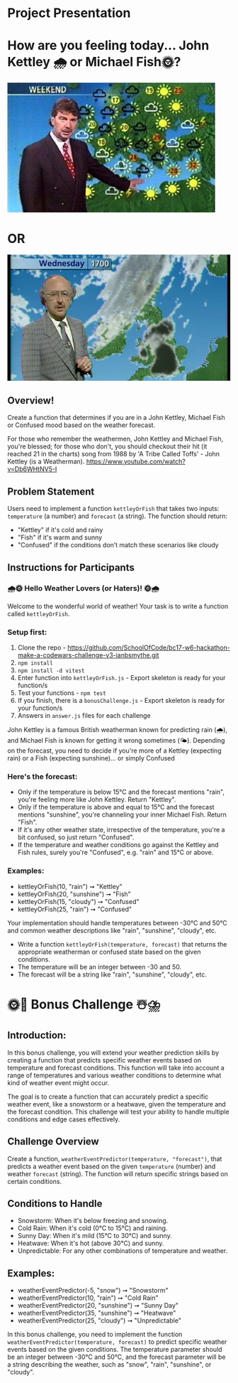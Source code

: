 # Project Presentation 
# How are you feeling today... John Kettley 🌧️ or Michael Fish🌞?
![alt text](<john kettley.jpg> "John Kettley") 
# OR 
![alt text](_93286911_mediaitem93286909.jpg.webp "Michael Fish")

## Overview!

Create a function that determines if you are in a John Kettley, Michael Fish or Confused mood based on the weather forecast. 

For those who remember the weathermen, John Kettley and Michael Fish, you're blessed; for those who don't, you should checkout their hit (it reached 21 in the charts) song from 1988 by 'A Tribe Called Toffs' - John Kettley (is a Weatherman). https://www.youtube.com/watch?v=Db6WHtNV5-I 

## Problem Statement

Users need to implement a function `kettleyOrFish` that takes two inputs: `temperature` (a number) and `forecast` (a string). The function should return:
- "Kettley" if it's cold and rainy 
- "Fish" if it's warm and sunny 
- "Confused" if the conditions don’t match these scenarios like cloudy 

## Instructions for Participants
### 🌧️🌞 Hello Weather Lovers (or Haters)! 🌞🌧️

Welcome to the wonderful world of weather! Your task is to write a function called `kettleyOrFish`.  

### Setup first:
1) Clone the repo - https://github.com/SchoolOfCode/bc17-w6-hackathon-make-a-codewars-challenge-v3-ianbsmythe.git  
2) `npm install`
3) `npm install -d vitest`
4) Enter function into `kettleyOrFish.js` - Export skeleton is ready for your function/s
5) Test your functions - `npm test`
6) If you finish, there is a `bonusChallenge.js` - Export skeleton is ready for your function/s
7) Answers in `answer.js` files for each challenge

John Kettley is a famous British weatherman known for predicting rain (🌧️), and Michael Fish is known for
getting it wrong sometimes (🌤️). Depending on the forecast, you need to decide if you're more of a Kettley (expecting rain) or a Fish (expecting sunshine)... or simply Confused

### Here's the forecast:
- Only if the temperature is below 15°C and the forecast mentions "rain", you're feeling more like John Kettley. Return "Kettley".
- Only if the temperature is above and equal to 15°C and the forecast mentions "sunshine", you're channeling your inner Michael Fish. Return "Fish".
- If it's any other weather state, irrespective of the temperature, you're a bit confused, so just return "Confused".
- If the temperature and weather conditions go against the Kettley and Fish rules, surely you're "Confused", e.g. "rain" and 15°C or above. 

### Examples:
- kettleyOrFish(10, "rain") ➞ "Kettley"
- kettleyOrFish(20, "sunshine") ➞ "Fish"
- kettleyOrFish(15, "cloudy") ➞ "Confused"
- kettleyOrFish(25, "rain") ➞ "Confused"  

Your implementation should handle temperatures between -30°C and 50°C and common weather descriptions like "rain", "sunshine", "cloudy", etc.
 
- Write a function `kettleyOrFish(temperature, forecast)` that returns the appropriate weatherman or confused state based on the given conditions.
- The temperature will be an integer between -30 and 50.
- The forecast will be a string like "rain", "sunshine", "cloudy", etc.



# 🌞🥶 Bonus Challenge ☃️⛈️

## Introduction:
In this bonus challenge, you will extend your weather prediction skills by creating a function that predicts specific weather events based on temperature and forecast conditions. This function will take into account a range of temperatures and various weather conditions to determine what kind of weather event might occur.

The goal is to create a function that can accurately predict a specific weather event, like a snowstorm or a heatwave, given the temperature and the forecast condition. This challenge will test your ability to handle multiple conditions and edge cases effectively.

## Challenge Overview
Create a function, `weatherEventPredictor(temperature, "forecast")`, that predicts a weather event based on the given `temperature` (number) and weather `forecast` (string). The function will return specific strings based on certain conditions.

## Conditions to Handle
- Snowstorm: When it's below freezing and snowing.
- Cold Rain: When it's cold (0°C to 15°C) and raining.
- Sunny Day: When it's mild (15°C to 30°C) and sunny.
- Heatwave: When it's hot (above 30°C) and sunny.
- Unpredictable: For any other combinations of temperature and weather.

## Examples:

- weatherEventPredictor(-5, "snow") ➞ "Snowstorm"
- weatherEventPredictor(10, "rain") ➞ "Cold Rain"
- weatherEventPredictor(20, "sunshine") ➞ "Sunny Day"
- weatherEventPredictor(35, "sunshine") ➞ "Heatwave"
- weatherEventPredictor(25, "cloudy") ➞ "Unpredictable"

In this bonus challenge, you need to implement the function `weatherEventPredictor(temperature, forecast)` to predict specific weather events based on the given conditions. The temperature parameter should be an integer between -30°C and 50°C, and the forecast parameter will be a string describing the weather, such as "snow", "rain", "sunshine", or "cloudy".

